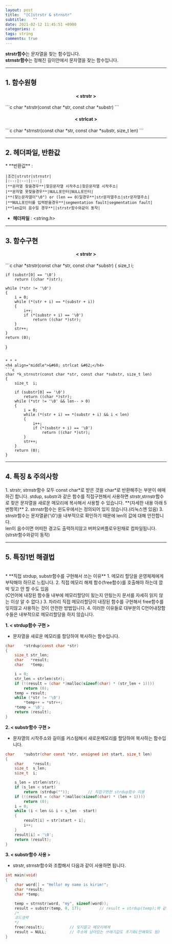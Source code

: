 ```yaml
---
layout: post
title:  "[C]strstr & strnstr"
subtitle:   ""
date: 2021-02-12 11:45:51 +0900
categories: c
tags: string
comments: true
---
```


**strstr함수**는 문자열을 찾는 함수입니다.<br />
**strnstr함수**는 정해진 길이안에서 문자열을 찾는 함수입니다.

* * *
<h2>1. 함수원형</h2>
<h4 align="middle">&#60; strstr &#62;</h4>
```c
char *strstr(const char *str, const char *substr)
```
<h4 align="middle">&#60; strlcat &#62;</h4>
```c
char *strnstr(const char *str, const char *substr, size_t len)
```

* * *
<h2>2. 헤더파일, 반환값</h2>
* **반환값** : 
    
    |조건|strstr|strnstr|
    |:--:|:--:|:--:|
    |**문자열 찾을경우**|찾은문자열 시작주소|찾은문자열 시작주소|
    |**문자열 못찾을경우**|NULL포인터|NULL포인터|
    |**(찾는문자열이"\0") or (len == 0)일경우**|str문자열주소|str문자열주소|
    |**NULL포인터를 입력받을경우**|segmentation fault|segmentation fault|
    |**len값이 음수일 경우**||strstr함수와같이 동작|

* **헤더파일** : &lt;string.h&gt;

* * *
<h2>3. 함수구현</h2>
<h4 align="middle">&#60; strstr &#62;</h4>
```c
char *strstr(const char *str, const char *substr)
{
    size_t	i;

	if (substr[0] == '\0')
		return ((char *)str);

	while (*str != '\0')
	{
		i = 0;
		while (*(str + i) == *(substr + i))
		{
			i++;
			if (*(substr + i) == '\0')
				return ((char *)str);
		}
		str++;
	}
	return (0);
}
```

* * *
<h4 align="middle">&#60; strlcat &#62;</h4>
```c
char *k_strnstr(const char *str, const char *substr, size_t len)
{
	size_t	i;

	if (substr[0] == '\0')
		return ((char *)str);
	while (*str != '\0' && len-- > 0)
	{
		i = 0;
		while (*(str + i) == *(substr + i) && i < len)
		{
			i++;
			if (*(substr + i) == '\0')
				return ((char *)str);
		}
		str++;
	}
	return (0);
}
```

* * *
<h2>4. 특징 & 주의사항</h2>
1. strstr, strnstr함수 모두 const char*로 받은 것을 char*로 반환해주는 부분이 애매하긴 합니다. stdup, substr과 같은 함수를 직접구현해서 사용하면 strstr,strnstr함수로 찾은 문자열을 새로운 메모리에 복사해서 사용할 수 있습니다. **(자세한 내용 아래 5번항목)**
2. strnstr함수는 윈도우에서는 정의되어 있지 않습니다.(리눅스엔 있음)
3. stnstr함수는 문자열끝('\0')을 내부적으로 확인하기 때문에 len의 값에 대해 안전합니다.<br />len이 음수이면 어떠한 경고도 출력하지않고 버퍼오버플로우된채로 컴파일됩니다.(strstr함수와같이 동작)

* * *
<h2>5. 특징1번 해결법</h2>
<br />
* **직접 strdup, substr함수를 구현해서 쓰는 이유**
    1. 메모리 할당을 운영체제에게 부탁해야 하므로 느립니다.
    2. 직접 메모리 해제 함수(free함수)를 호출해야 하는데 깜박 잊고 안 할 수도 있음<br />(C언어에 내장된 함수들 내부에 메모리할당이 됬는지 안됬는지 문서를 자세히 읽지 않는 이상 알 수 없다.)
    3. 차라리 직접 메모리할당이 내장된 함수를 구현해서 free함수를 잊지않고 사용하는 것이 안전한 방법입니다.
    4. 이러한 이유들로 대부분의 C언어내장함수들은 내부적으로 메모리할당을 하지 않습니다.

**1. &#60; strdup함수 구현 &#62;**
* 문자열을 새로운 메모리를 할당하여 복사하는 함수입니다.
```c
char	*strdup(const char *str)
{
	size_t str_len;
	char   *result;
    char   *temp;

	i = 0;
	str_len = strlen(str);
	if (!(result = (char *)malloc(sizeof(char) * (str_len + 1))))
		return (0);
    temp = result;
	while (*str != '\0')
		*temp++ = *str++;
	*temp = '\0';
	return (result);
}
```

**2. &#60; substr함수 구현 &#62;**
* 문자열의 시작주소와 길이를 커스텀해서 새로운메모리를 할당하여 복사하는 함수입니다.
```c
char	*substr(char const *str, unsigned int start, size_t len)
{
	char	*result;
	size_t	s_len;
	size_t	i;

	s_len = strlen(str);
	if (s_len < start)
		return (strdup(""));        // 직접구현한 strdup함수 이용
	if (!(result = (char *)malloc(sizeof(char) * (len + 1))))
		return (0);
	i = 0;
	while (i < len && i < s_len - start)
	{
		result[i] = str[start + i];
		i++;
	}
	result[i] = '\0';
	return (result);
}
```

**3. &#60; substr함수 사용 &#62;**
* strstr, strnstr함수와 조합해서 다음과 같이 사용하면 됩니다.
```c
int main(void)
{
    char word[] = "Hello! my name is kirim!";
    char *result;
    char *temp;

    temp = strnstr(word, "my", sizeof(word));
    result = substr(temp, 0, 17);        // result = strdup(temp);와 같음
    /*
    코드생략
    */
    free(result);           // 잊지말고 메모리해제
    result = NULL;          // 주소에 남아있는 쓰래기값도 초기화(안해줘도 됨)
}
```